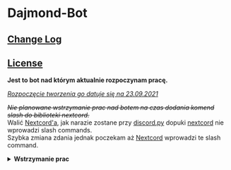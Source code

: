 # Dajmond-Bot
<h2><a href="ChangeLog.md">Change Log</a> </h2>
<h2><a href="LICENSE.md">License</a></h2>

<b>Jest to bot nad którym aktualnie rozpoczynam pracę.</b><br>

<u><i>Rozpoczęcie tworzenia go datuje się na 23.09.2021</i></u><br>

<i><s>Nie planowane wstrzymanie prac nad botem na czas dodania komend slash do biblioteki nextcord.</s></i> <br>
Walić [Nextcord'a](https://github.com/nextcord/nextcord), jak narazie zostane przy [discord.py](https://github.com/Rapptz/discord.py) dopuki [nextcord](https://github.com/nextcord/nextcord) nie wprowadzi slash commands.<br>
Szybka zmiana zdania jednak poczekam aż [Nextcord](https://github.com/nextcord/nextcord) wprowadzi te slash command.

<details> <summary><b>Wstrzymanie prac</b></summary>
<details> <summary><b>#1</b> </summary>
<i>Rozpoczęcie 25.09.2021 <br>
Zakończenie 30.09.2021</i></details>
<details> <summary><b>#2</b> </summary>
<i>Rozpoczęcie 25.10.2021 <br>
Zakończenie ?? ?? ????</i></details></details>
